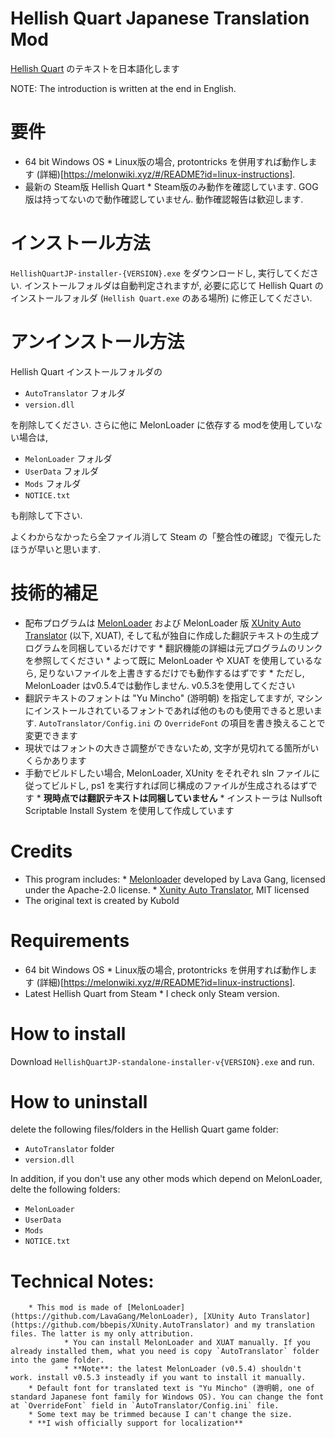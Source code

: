 # Hellish Quart Japanese Translation Mod

[Hellish Quart](https://store.steampowered.com/app/1000360/Hellish_Quart/) のテキストを日本語化します

NOTE: The introduction is written at the end in English.

# 要件

* 64 bit Windows OS
        * Linux版の場合, protontricks を併用すれば動作します (詳細)[https://melonwiki.xyz/#/README?id=linux-instructions].
* 最新の Steam版 Hellish Quart
        * Steam版のみ動作を確認しています. GOG版は持ってないので動作確認していません. 動作確認報告は歓迎します.

# インストール方法

`HellishQuartJP-installer-{VERSION}.exe` をダウンロードし, 実行してください. インストールフォルダは自動判定されますが, 必要に応じて Hellish Quart のインストールフォルダ (`Hellish Quart.exe` のある場所) に修正してください.

# アンインストール方法

Hellish Quart インストールフォルダの

* `AutoTranslator` フォルダ
* `version.dll`

を削除してください. さらに他に MelonLoader に依存する modを使用していない場合は,

* `MelonLoader` フォルダ
* `UserData` フォルダ
* `Mods` フォルダ
* `NOTICE.txt`

も削除して下さい.

よくわからなかったら全ファイル消して Steam の「整合性の確認」で復元したほうが早いと思います.

# 技術的補足

* 配布プログラムは [MelonLoader](https://github.com/LavaGang/MelonLoader) および MelonLoader 版 [XUnity Auto Translator](https://github.com/bbepis/XUnity.AutoTranslator) (以下, XUAT), そして私が独自に作成した翻訳テキストの生成プログラムを同梱しているだけです
        * 翻訳機能の詳細は元プログラムのリンクを参照してください
        * よって既に MelonLoader や XUAT を使用しているなら, 足りないファイルを上書きするだけでも動作するはずです
        * ただし, MelonLoader はv0.5.4では動作しません. v0.5.3を使用してください
* 翻訳テキストのフォントは "Yu Mincho" (游明朝) を指定してますが, マシンにインストールされているフォントであれば他のものも使用できると思います. `AutoTranslator/Config.ini` の `OverrideFont` の項目を書き換えることで変更できます
* 現状ではフォントの大きさ調整ができないため, 文字が見切れてる箇所がいくらかあります
* 手動でビルドしたい場合, MelonLoader, XUnity をそれぞれ sln ファイルに従ってビルドし, ps1 を実行すれば同じ構成のファイルが生成されるはずです
        * **現時点では翻訳テキストは同梱していません**
        * インストーラは Nullsoft Scriptable Install System を使用して作成しています

# Credits

* This program includes:
        * [Melonloader](https://github.com/LavaGang/MelonLoader) developed by Lava Gang, licensed under the Apache-2.0 license.
        * [Xunity Auto Translator](https://github.com/bbepis/XUnity.AutoTranslator), MIT licensed
* The original text is created by Kubold

# Requirements

* 64 bit Windows OS
        * Linux版の場合, protontricks を併用すれば動作します (詳細)[https://melonwiki.xyz/#/README?id=linux-instructions].
* Latest Hellish Quart from Steam
        * I check only Steam version.

# How to install

Download  `HellishQuartJP-standalone-installer-v{VERSION}.exe` and run.

# How to uninstall

delete the following files/folders in the Hellish Quart game folder:

* `AutoTranslator` folder
* `version.dll`

In addition, if you don't use any other mods which depend on MelonLoader, delte the following folders:

* `MelonLoader`
* `UserData`
* `Mods`
* `NOTICE.txt`

# Technical Notes:
        * This mod is made of [MelonLoader](https://github.com/LavaGang/MelonLoader), [XUnity Auto Translator](https://github.com/bbepis/XUnity.AutoTranslator) and my translation files. The latter is my only attribution.
                * You can install MelonLoader and XUAT manually. If you already installed them, what you need is copy `AutoTranslator` folder into the game folder.
                * **Note**: the latest MelonLoader (v0.5.4) shouldn't work. install v0.5.3 insteadly if you want to install it manually.  
        * Default font for translated text is "Yu Mincho" (游明朝, one of standard Japanese font family for Windows OS). You can change the font at `OverrideFont` field in `AutoTranslator/Config.ini` file.
        * Some text may be trimmed because I can't change the size.
        * **I wish officially support for localization**